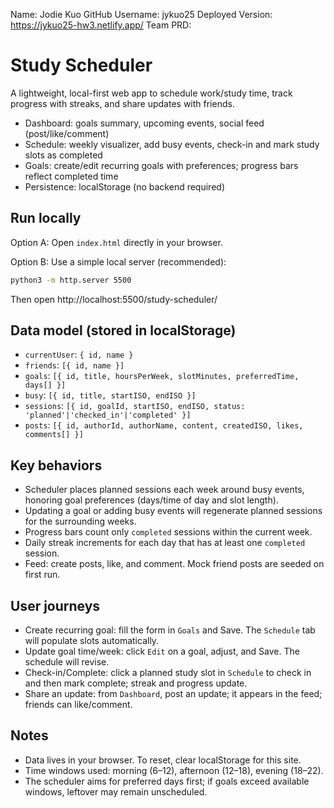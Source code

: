 Name: Jodie Kuo
GitHub Username: jykuo25
Deployed Version: https://jykuo25-hw3.netlify.app/
Team PRD: 

# Study Scheduler

A lightweight, local-first web app to schedule work/study time, track progress with streaks, and share updates with friends.

- Dashboard: goals summary, upcoming events, social feed (post/like/comment)
- Schedule: weekly visualizer, add busy events, check-in and mark study slots as completed
- Goals: create/edit recurring goals with preferences; progress bars reflect completed time
- Persistence: localStorage (no backend required)

## Run locally

Option A: Open `index.html` directly in your browser.

Option B: Use a simple local server (recommended):

```bash
python3 -m http.server 5500
```
Then open http://localhost:5500/study-scheduler/

## Data model (stored in localStorage)

- `currentUser`: `{ id, name }`
- `friends`: `[{ id, name }]`
- `goals`: `[{ id, title, hoursPerWeek, slotMinutes, preferredTime, days[] }]`
- `busy`: `[{ id, title, startISO, endISO }]`
- `sessions`: `[{ id, goalId, startISO, endISO, status: 'planned'|'checked_in'|'completed' }]`
- `posts`: `[{ id, authorId, authorName, content, createdISO, likes, comments[] }]`

## Key behaviors

- Scheduler places planned sessions each week around busy events, honoring goal preferences (days/time of day and slot length).
- Updating a goal or adding busy events will regenerate planned sessions for the surrounding weeks.
- Progress bars count only `completed` sessions within the current week.
- Daily streak increments for each day that has at least one `completed` session.
- Feed: create posts, like, and comment. Mock friend posts are seeded on first run.

## User journeys

- Create recurring goal: fill the form in `Goals` and Save. The `Schedule` tab will populate slots automatically.
- Update goal time/week: click `Edit` on a goal, adjust, and Save. The schedule will revise.
- Check-in/Complete: click a planned study slot in `Schedule` to check in and then mark complete; streak and progress update.
- Share an update: from `Dashboard`, post an update; it appears in the feed; friends can like/comment.

## Notes

- Data lives in your browser. To reset, clear localStorage for this site.
- Time windows used: morning (6–12), afternoon (12–18), evening (18–22).
- The scheduler aims for preferred days first; if goals exceed available windows, leftover may remain unscheduled.
